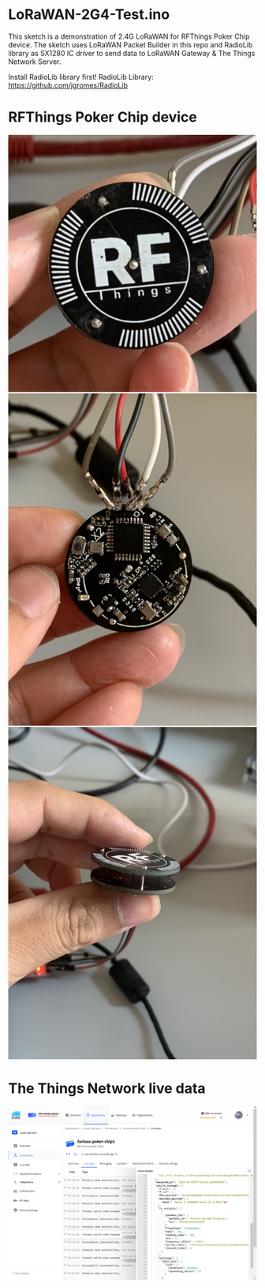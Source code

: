 # LoRaWAN-2G4-Test.ino
This sketch is a demonstration of 2.4G LoRaWAN for RFThings Poker Chip device. The sketch uses LoRaWAN Packet Builder in this repo and RadioLib library as SX1280 IC driver to send data to LoRaWAN Gateway & The Things Network Server.

Install RadioLib library first!
RadioLib Library: https://github.com/jgromes/RadioLib

# RFThings Poker Chip device 
![end-device-1](/docs/end-device-1.jpg)
![end-device-2](/docs/end-device-2.jpg)
![end-device-3](/docs/end-device-3.jpg)

# The Things Network live data
![TTN-live-data](/docs/TTN.png)
